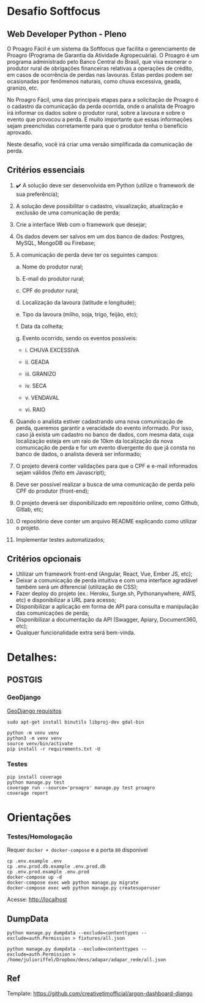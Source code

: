 # Desafio Softfocus

## Web Developer Python - Pleno

O Proagro Fácil é um sistema da Softfocus que facilita o gerenciamento de Proagro (Programa de Garantia da Atividade
Agropecuária). O Proagro é um programa administrado pelo Banco Central do Brasil, que visa exonerar o produtor rural de
obrigações financeiras relativas a operações de crédito, em casos de ocorrência de perdas nas lavouras. Estas perdas
podem ser ocasionadas por fenômenos naturais, como chuva excessiva, geada, granizo, etc.

No Proagro Fácil, uma das principais etapas para a solicitação de Proagro é o cadastro da comunicação da perda ocorrida,
onde o analista de Proagro irá informar os dados sobre o produtor rural, sobre a lavoura e sobre o evento que provocou a
perda. É muito importante que essas informações sejam preenchidas corretamente para que o produtor tenha o benefício
aprovado.

Neste desafio, você irá criar uma versão simplificada da comunicação de perda.

## Critérios essenciais

1. :heavy_check_mark: A solução deve ser desenvolvida em Python (utilize o framework de sua preferência);
2. A solução deve possibilitar o cadastro, visualização, atualização e exclusão de uma comunicação de perda;
3. Crie a interface Web com o framework que desejar;
4. Os dados devem ser salvos em um dos banco de dados: Postgres, MySQL, MongoDB ou Firebase;
5. A comunicação de perda deve ter os seguintes campos:

   a. Nome do produtor rural;

   b. E-mail do produtor rural;

   c. CPF do produtor rural;

   d. Localização da lavoura (latitude e longitude);

   e. Tipo da lavoura (milho, soja, trigo, feijão, etc);

   f. Data da colheita;

   g. Evento ocorrido, sendo os eventos possíveis:

    - i. CHUVA EXCESSIVA

    - ii. GEADA
    - iii. GRANIZO
    - iv. SECA
    - v. VENDAVAL
    - vi. RAIO

6. Quando o analista estiver cadastrando uma nova comunicação de perda, queremos garantir a veracidade do evento
   informado. Por isso, caso já exista um cadastro no banco de dados, com mesma data, cuja localização esteja em um raio
   de 10km da localização da nova comunicação de perda e for um evento divergente do que já consta no banco de dados, o
   analista deverá ser informado;

7. O projeto deverá conter validações para que o CPF e e-mail informados sejam válidos (feito em Javascript);

8. Deve ser possível realizar a busca de uma comunicação de perda pelo CPF do produtor (front-end);

9. O projeto deverá ser disponibilizado em repositório online, como Github, Gitlab, etc;

10. O repositório deve conter um arquivo README explicando como utilizar o projeto.
11. Implementar testes automatizados;

## Critérios opcionais

- Utilizar um framework front-end (Angular, React, Vue, Ember JS, etc);
- Deixar a comunicação de perda intuitiva e com uma interface agradável também será um diferencial (utilização de CSS);
- Fazer deploy do projeto (ex.: Heroku, Surge.sh, Pythonanywhere, AWS, etc)
  e disponibilizar a URL para acesso;
- Disponibilizar a aplicação em forma de API para consulta e manipulação das comunicações de perda;
- Disponibilizar a documentação da API (Swagger, Apiary, Document360, etc);
- Qualquer funcionalidade extra será bem-vinda.

# Detalhes:

## POSTGIS

### GeoDjango

[GeoDjango requisitos](https://docs.djangoproject.com/pt-br/3.2/ref/contrib/gis/install/geolibs/)

`sudo apt-get install binutils libproj-dev gdal-bin`

```shell
python -m venv venv
python3 -m venv venv
source venv/bin/activate
pip install -r requirements.txt -U

```

### Testes

```shell
pip install coverage
python manage.py test
coverage run --source='proagro' manage.py test proagro
coverage report
```

# Orientações

### Testes/Homologação

Requer `docker + docker-compose` e a porta `80` disponível

```shell
cp .env.example .env
cp .env.prod.db.example .env.prod.db
cp .env.prod.example .env.prod
docker-compose up -d
docker-compose exec web python manage.py migrate
docker-compose exec web python manage.py createsuperuser
```

Acesse: [http://localhost](http://localhost)



## DumpData

`python manage.py dumpdata --exclude=contenttypes --exclude=auth.Permission > fixtures/all.json`

`python manage.py dumpdata --exclude=contenttypes --exclude=auth.Permission > /home/julioriffel/Dropbox/devs/adapar/adapar_rede/all.json`

## Ref

Template: https://github.com/creativetimofficial/argon-dashboard-django